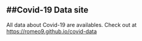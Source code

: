 ##Covid-19 Data site
---
All data about Covid-19 are availables.
Check out at https://romeo9.github.io/covid-data
